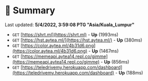 # 📖 Summary
Last updated: **5/4/2022, 3:59:08 PTG "Asia/Kuala_Lumpur"**

- `GET` [https://shrt.ml](https://shrt.ml) - **Up** (1993ms)
- `GET` [https://hst.aytea.ml/](https://hst.aytea.ml/) - **Up** (380ms)
- `GET` [https://color.aytea.ml/4b31d6.png](https://color.aytea.ml/4b31d6.png) - **Up** (1467ms)
- `GET` [https://memeapi.aytea14.repl.co/gimme](https://memeapi.aytea14.repl.co/gimme) - **Up** (856ms)
- `GET` [https://teledrivemy.herokuapp.com/dashboard](https://teledrivemy.herokuapp.com/dashboard) - **Up** (188ms)
